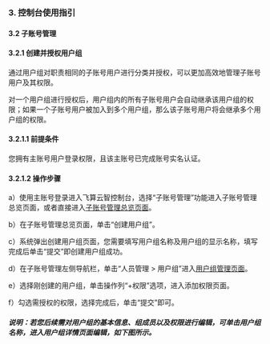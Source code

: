 ### 3. 控制台使用指引

#### 3.2 子账号管理

#### 3.2.1 创建并授权用户组

通过用户组对职责相同的子账号用户进行分类并授权，可以更加高效地管理子账号用户及其权限。

对一个用户组进行授权后，用户组内的所有子账号用户会自动继承该用户组的权限；如果一个子账号用户被加入到多个用户组，那么该子账号用户将会继承多个用户组的权限。

#### 3.2.1.1 前提条件

您拥有主账号用户登录权限，且该主账号已完成账号实名认证。

#### 3.2.1.2 操作步骤

a）使用主账号登录进入飞算云智控制台，选择“子账号管理”功能进入子账号管理总览页面，或者直接进入[子账号管理总览页面](https://user.feisuanyz.com/accessControl/overview)。

b）在子账号管理总览页面，单击“创建用户组”。

c）系统弹出创建用户组页面，您需要填写用户组名称及用户组的显示名称，填写完成后单击“提交”即创建用户组成功。

d）在子账号管理左侧导航栏，单击“人员管理 > 用户组”进入[用户组管理页面](https://user.feisuanyz.com/accountManage/roleManagement)。

e）选择刚创建的用户组，单击操作列“+权限”选项，进入添加权限页面。

f）勾选需授权的权限，选择完成后，单击“提交”即可。

##### 说明：若您后续需对用户组的基本信息、组成员以及权限进行编辑，可单击用户组名称，进入用户组详情页面编辑，如下图所示。

